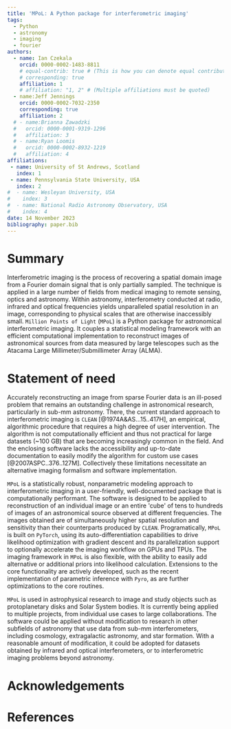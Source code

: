 ```yaml
---
title: 'MPoL: A Python package for interferometric imaging'
tags:
  - Python
  - astronomy
  - imaging
  - fourier
authors:
  - name: Ian Czekala
    orcid: 0000-0002-1483-8811
    # equal-contrib: true # (This is how you can denote equal contributions between multiple authors)
    # corresponding: true
    affiliation: 1
    # affiliation: "1, 2" # (Multiple affiliations must be quoted)
  - name:Jeff Jennings
    orcid: 0000-0002-7032-2350
    corresponding: true
    affiliation: 2
  # - name:Brianna Zawadzki
  #   orcid: 0000-0001-9319-1296
  #   affiliation: 3
  # - name:Ryan Loomis
  #   orcid: 0000-0002-8932-1219
  #   affiliation: 4
affiliations:
 - name: University of St Andrews, Scotland
   index: 1
 - name: Pennsylvania State University, USA
   index: 2
#  - name: Wesleyan University, USA
#    index: 3
#  - name: National Radio Astronomy Observatory, USA
#    index: 4      
date: 14 November 2023
bibliography: paper.bib
---
```


# Summary

Interferometric imaging is the process of recovering a spatial domain image from a Fourier domain signal that is only partially sampled. The technique is applied in a large number of fields from medical imaging to remote sensing, optics and astronomy. Within astronomy, interferometry conducted at radio, infrared and optical frequencies yields unparalleled spatial resolution in an image, corresponding to physical scales that are otherwise inaccessibly small. `Million Points of Light` (`MPoL`) is a Python package for astronomical interferometric imaging. It couples a statistical modeling framework with an efficient computational implementation to reconstruct images of astronomical sources from data measured by large telescopes such as the Atacama Large Millimeter/Submillimeter Array (ALMA). 

# Statement of need

Accurately reconstructing an image from sparse Fourier data is an ill-posed problem that remains an outstanding challenge in astronomical research, particularly in sub-mm astronomy. There, the current standard approach to interferometric imaging is `CLEAN` [@1974A&AS...15..417H], an empirical, algorithmic procedure that requires a high degree of user intervention. The algorithm is not computationally efficient and thus not practical for large datasets (~100 GB) that are becoming increasingly common in the field. And the enclosing software lacks the accessibility and up-to-date documentation to easily modify the algorithm for custom use cases [@2007ASPC..376..127M]. Collectively these limitations necessitate an alternative imaging formalism and software implementation. 

`MPoL` is a statistically robust, nonparametric modeling approach to interferometric imaging in a user-friendly, well-documented package that is computationally performant. The software is designed to be applied to reconstruction of an individual image or an entire 'cube' of tens to hundreds of images of an astronomical source observed at different frequencies. The images obtained are of simultaneously higher spatial resolution and sensitivity than their counterparts produced by `CLEAN`. Programatically, `MPoL` is built on `PyTorch`, using its auto-differentiation capabilities to drive likelihood optimization with gradient descent and its parallelization support to optionally accelerate the imaging workflow on GPUs and TPUs. The imaging framework in `MPoL` is also flexible, with the ability to easily add alternative or additional priors into likelihood calculation. Extensions to the core functionality are actively developed, such as the recent implementation of parametric inference with `Pyro`, as are further optimizations to the core routines.

`MPoL` is used in astrophysical research to image and study objects such as protoplanetary disks and Solar System bodies. It is currently being applied to multiple projects, from individual use cases to large collaborations. The software could be applied without modification to research in other subfields of astronomy that use data from sub-mm interferometers, including cosmology, extragalactic astronomy, and star formation. With a reasonable amount of modification, it could be adopted for datasets obtained by infrared and optical interferometers, or to interferometric imaging problems beyond astronomy.

# Acknowledgements

<!-- We acknowledge contributions from xx. -->

# References
